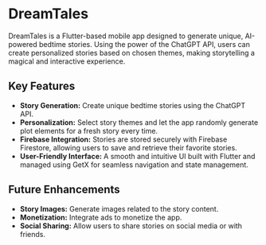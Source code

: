 # DreamTales

DreamTales is a Flutter-based mobile app designed to generate unique, AI-powered bedtime stories. Using the power of the ChatGPT API, users can create personalized stories based on chosen themes, making storytelling a magical and interactive experience.

## Key Features

- **Story Generation:** Create unique bedtime stories using the ChatGPT API.
- **Personalization:** Select story themes and let the app randomly generate plot elements for a fresh story every time.
- **Firebase Integration:** Stories are stored securely with Firebase Firestore, allowing users to save and retrieve their favorite stories.
- **User-Friendly Interface:** A smooth and intuitive UI built with Flutter and managed using GetX for seamless navigation and state management.

## Future Enhancements

- **Story Images:** Generate images related to the story content.
- **Monetization:** Integrate ads to monetize the app.
- **Social Sharing:** Allow users to share stories on social media or with friends.

